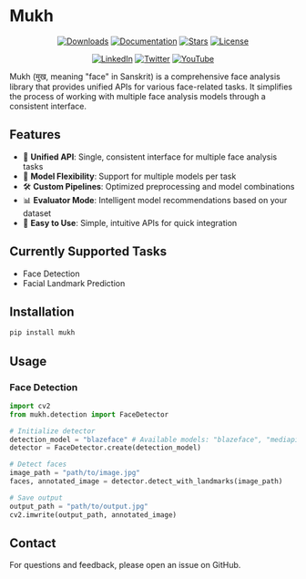 # Mukh

<div align="center">

[![Downloads](https://static.pepy.tech/personalized-badge/mukh?period=total&units=international_system&left_color=grey&right_color=blue&left_text=downloads)](https://pepy.tech/project/mukh)
[![Documentation](https://img.shields.io/badge/docs-View%20Documentation-blue.svg?style=flat)](https://ishandutta0098.github.io/mukh/)
[![Stars](https://img.shields.io/github/stars/ishandutta0098/mukh?color=yellow&style=flat&label=%E2%AD%90%20stars)](https://github.com/ishandutta0098/mukh/stargazers)
[![License](https://img.shields.io/badge/license-Apache%202.0-green.svg?style=flat)](https://github.com/ishandutta0098/mukh/blob/master/LICENSE)

[![LinkedIn](https://img.shields.io/badge/LinkedIn-@ishandutta0098-blue.svg?style=flat&logo=linkedin&logoColor=white)](https://www.linkedin.com/in/ishandutta0098)
[![Twitter](https://img.shields.io/:follow-@ishandutta0098-blue.svg?style=flat&logo=x)](https://twitter.com/intent/user?screen_name=ishandutta0098)
[![YouTube](https://img.shields.io/badge/YouTube-@ishandutta--ai-red?style=flat&logo=youtube)](https://www.youtube.com/@ishandutta-ai)

</div>

Mukh (मुख, meaning "face" in Sanskrit) is a comprehensive face analysis library that provides unified APIs for various face-related tasks. It simplifies the process of working with multiple face analysis models through a consistent interface.

## Features

- 🎯 **Unified API**: Single, consistent interface for multiple face analysis tasks
- 🔄 **Model Flexibility**: Support for multiple models per task
- 🛠️ **Custom Pipelines**: Optimized preprocessing and model combinations
- 📊 **Evaluator Mode**: Intelligent model recommendations based on your dataset
- 🚀 **Easy to Use**: Simple, intuitive APIs for quick integration

## Currently Supported Tasks

- Face Detection
- Facial Landmark Prediction

## Installation

```bash
pip install mukh
```

## Usage

### Face Detection

```python
import cv2
from mukh.detection import FaceDetector

# Initialize detector
detection_model = "blazeface" # Available models: "blazeface", "mediapipe", "ultralight"
detector = FaceDetector.create(detection_model)

# Detect faces
image_path = "path/to/image.jpg"
faces, annotated_image = detector.detect_with_landmarks(image_path)

# Save output
output_path = "path/to/output.jpg"
cv2.imwrite(output_path, annotated_image)
```

## Contact

For questions and feedback, please open an issue on GitHub.
